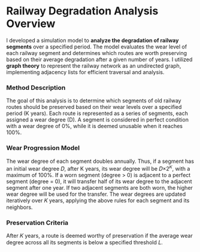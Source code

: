 <h1>
  Railway Degradation Analysis Overview
</h1>
I developed a simulation model to <b>analyze the degradation of railway segments</b> over a specified period. The model evaluates the wear level of each railway segment and determines which routes are worth preserving based on their average degradation after a given number of years.
I utilized <b>graph theory</b> to represent the railway network as an undirected graph, implementing adjacency lists for efficient traversal and analysis.
<h3>
  Method Description
</h3>
The goal of this analysis is to determine which segments of old railway routes should be preserved based on their wear levels over a specified period (K years). Each route is represented as a series of segments, each assigned a wear degree (D). A segment is considered in perfect condition with a wear degree of 0%, while it is deemed unusable when it reaches 100%.
<h3>
  Wear Progression Model
</h3>
The wear degree of each segment doubles annually. Thus, if a segment has an initial wear degree 𝐷, after K years, its wear degree will be 𝐷×2<sup>𝐾</sup>, with a maximum of 100%.
If a worn segment (degree > 0) is adjacent to a perfect segment (degree = 0), it will transfer half of its wear degree to the adjacent segment after one year.
If two adjacent segments are both worn, the higher wear degree will be used for the transfer. The wear degrees are updated iteratively over 
𝐾 years, applying the above rules for each segment and its neighbors.
<h3>
  Preservation Criteria
</h3>
After 𝐾 years, a route is deemed worthy of preservation if the average wear degree across all its segments is below a specified threshold 𝐿.
